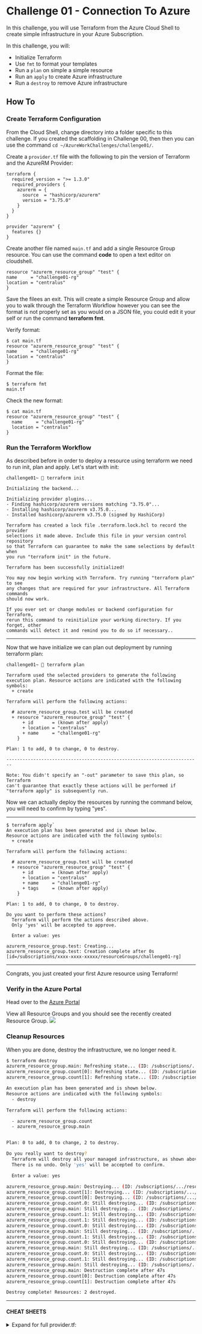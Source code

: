 # Challenge 01 - Connection To Azure


In this challenge, you will use Terraform from the Azure Cloud Shell to create simple infrastructure in your Azure Subscription.

In this challenge, you will:

- Initialize Terraform
- Use `fmt` to format your templates
- Run a `plan` on simple a simple resource
- Run an `apply` to create Azure infrastructure
- Run a `destroy` to remove Azure infrastructure

## How To

### Create Terraform Configuration

From the Cloud Shell, change directory into a folder specific to this challenge. If you created the scaffolding in Challenge 00, then then you can use the command `cd ~/AzureWorkChallenges/challenge01/`.

Create a `provider.tf` file with the following to pin the version of Terraform and the AzureRM Provider:

```hcl
terraform {
  required_version = ">= 1.3.0"
  required_providers {
    azurerm = {
      source  = "hashicorp/azurerm"
      version = "3.75.0"
    }
  }
}

provider "azurerm" {
  features {}
}
```

Create another file named `main.tf` and add a single Resource Group resource. You can use the command **code** to open a text editor on cloudshell.

```hcl
resource "azurerm_resource_group" "test" {
name     = "challenge01-rg"
location = "centralus"
}
```

Save the filees an exit. This will create a simple Resource Group and allow you to walk through the Terraform Workflow however you can see the format is not properly set as you would on a JSON file, you could edit it your self or run the command **terraform fmt**.

Verify format: 

```
$ cat main.tf
resource "azurerm_resource_group" "test" {
name     = "challenge01-rg"
location = "centralus"
}
```

Format the file: 

```
$ terraform fmt
main.tf
```

Check the new format: 

```
$ cat main.tf
resource "azurerm_resource_group" "test" {
  name     = "challenge01-rg"
  location = "centralus"
}
```

### Run the Terraform Workflow

As described before in order to deploy a resource using terraform we need to run init, plan and apply. Let's start with init: 

```
challenge01~  terraform init

Initializing the backend...

Initializing provider plugins...
- Finding hashicorp/azurerm versions matching "3.75.0"...
- Installing hashicorp/azurerm v3.75.0...
- Installed hashicorp/azurerm v3.75.0 (signed by HashiCorp)

Terraform has created a lock file .terraform.lock.hcl to record the provider
selections it made above. Include this file in your version control repository
so that Terraform can guarantee to make the same selections by default when
you run "terraform init" in the future.

Terraform has been successfully initialized!

You may now begin working with Terraform. Try running "terraform plan" to see
any changes that are required for your infrastructure. All Terraform commands
should now work.

If you ever set or change modules or backend configuration for Terraform,
rerun this command to reinitialize your working directory. If you forget, other
commands will detect it and remind you to do so if necessary..
```
---

Now that we have initialize we can plan out deployment by running terraform plan: 

```
challenge01~  terraform plan

Terraform used the selected providers to generate the following execution plan. Resource actions are indicated with the following symbols:
  + create

Terraform will perform the following actions:

  # azurerm_resource_group.test will be created
  + resource "azurerm_resource_group" "test" {
      + id       = (known after apply)
      + location = "centralus"
      + name     = "challenge01-rg"
    }

Plan: 1 to add, 0 to change, 0 to destroy.

------------------------------------------------------------------------

Note: You didn't specify an "-out" parameter to save this plan, so Terraform
can't guarantee that exactly these actions will be performed if
"terraform apply" is subsequently run.
```

Now we can actually deploy the resources by running the command below, you will need to confirm by typing "yes".

---
```
$ terraform apply`
An execution plan has been generated and is shown below.
Resource actions are indicated with the following symbols:
  + create

Terraform will perform the following actions:

  # azurerm_resource_group.test will be created
  + resource "azurerm_resource_group" "test" {
      + id       = (known after apply)
      + location = "centralus"
      + name     = "challenge01-rg"
      + tags     = (known after apply)
    }

Plan: 1 to add, 0 to change, 0 to destroy.

Do you want to perform these actions?
  Terraform will perform the actions described above.
  Only 'yes' will be accepted to approve.

  Enter a value: yes

azurerm_resource_group.test: Creating...
azurerm_resource_group.test: Creation complete after 0s [id=/subscriptions/xxxx-xxxx-xxxxx/resourceGroups/challenge01-rg]
```
---

Congrats, you just created your first Azure resource using Terraform!

### Verify in the Azure Portal

Head over to the [Azure Portal](https://portal.azure.com/)

View all Resource Groups and you should see the recently created Resource Group.
![](../../img/2018-05-09-10-20-28.png)


### Cleanup Resources

When you are done, destroy the infrastructure, we no longer need it.

```sh
$ terraform destroy
azurerm_resource_group.main: Refreshing state... (ID: /subscriptions/.../resourceGroups/challenge01-rg)
azurerm_resource_group.count[0]: Refreshing state... (ID: /subscriptions/.../resourceGroups/challenge01-rg-0)
azurerm_resource_group.count[1]: Refreshing state... (ID: /subscriptions/.../resourceGroups/challenge01-rg-1)

An execution plan has been generated and is shown below.
Resource actions are indicated with the following symbols:
  - destroy

Terraform will perform the following actions:

  - azurerm_resource_group.count
  - azurerm_resource_group.main


Plan: 0 to add, 0 to change, 2 to destroy.

Do you really want to destroy?
  Terraform will destroy all your managed infrastructure, as shown above.
  There is no undo. Only 'yes' will be accepted to confirm.

  Enter a value: yes

azurerm_resource_group.main: Destroying... (ID: /subscriptions/.../resourceGroups/challenge01-rg)
azurerm_resource_group.count[1]: Destroying... (ID: /subscriptions/.../resourceGroups/challenge01-rg-1)
azurerm_resource_group.count[0]: Destroying... (ID: /subscriptions/.../resourceGroups/challenge01-rg-0)
azurerm_resource_group.count.0: Still destroying... (ID: /subscriptions/.../resourceGroups/challenge01-rg-0, 10s elapsed)
azurerm_resource_group.main: Still destroying... (ID: /subscriptions/.../resourceGroups/challenge01-rg, 10s elapsed)
azurerm_resource_group.count.1: Still destroying... (ID: /subscriptions/.../resourceGroups/challenge01-rg-1, 10s elapsed)
azurerm_resource_group.count.1: Still destroying... (ID: /subscriptions/.../resourceGroups/challenge01-rg-1, 20s elapsed)
azurerm_resource_group.count.0: Still destroying... (ID: /subscriptions/.../resourceGroups/challenge01-rg-0, 20s elapsed)
azurerm_resource_group.main: Still destroying... (ID: /subscriptions/.../resourceGroups/challenge01-rg, 20s elapsed)
azurerm_resource_group.count.1: Still destroying... (ID: /subscriptions/.../resourceGroups/challenge01-rg-1, 30s elapsed)
azurerm_resource_group.count.0: Still destroying... (ID: /subscriptions/.../resourceGroups/challenge01-rg-0, 30s elapsed)
azurerm_resource_group.main: Still destroying... (ID: /subscriptions/.../resourceGroups/challenge01-rg, 30s elapsed)
azurerm_resource_group.count.0: Still destroying... (ID: /subscriptions/.../resourceGroups/challenge01-rg-0, 40s elapsed)
azurerm_resource_group.count.1: Still destroying... (ID: /subscriptions/.../resourceGroups/challenge01-rg-1, 40s elapsed)
azurerm_resource_group.main: Still destroying... (ID: /subscriptions/.../resourceGroups/challenge01-rg, 40s elapsed)
azurerm_resource_group.main: Destruction complete after 47s
azurerm_resource_group.count[0]: Destruction complete after 47s
azurerm_resource_group.count[1]: Destruction complete after 47s

Destroy complete! Resources: 2 destroyed.
```

---


#### CHEAT SHEETS
<details>
<summary>
Expand for full provider.tf:
</summary>
```
terraform {
  required_version = ">= 1.3.0"
  required_providers {
    azurerm = {
      source  = "hashicorp/azurerm"
      version = "3.75.0"
    }
  }
}

provider "azurerm" {
  features {}
}
```
and main.tf code:
```
resource "azurerm_resource_group" "test" {
  name     = "challenge01-rg"
  location = "centralus"
}
```
</details>

## How To - Part 2 (Import Resources)

By default, Terraform only manages previously created resources using Terraform, and therefore they are described in onw of the templates. You can also, importe resources, meaning handle services that were created outside of Terraform for example using the portal. 

However, the import functionality of Terraform only writes the state file and lets Terraform know about the existance of those resources, however it will not create the Terraform configuration files. 

**Critical Thinking**

After importing an existing resource, what operation(s) would the terraform plan show?

`Answer`
<details><summary>View Answer</summary>
<p>
```
Destroy: state exists as it was imported but there is no configuration file for it in Terraform
```
</p>
</details>

The following challenge will showcase the process to import resources into Terraform. 

### Create Infrastructure in the Portal

First, we need to create some resources outside of Terraform in order to later on import them. For that navigate to the Azure Portal and click on the `Resource groups` item on the left side and then click  `+ Add`:

![](../../img/2018-05-28-13-58-49.png)

In the Resource Group create blade give the resource group the name `myportal-rg`, keep the location to `Central US` and click `Create`":

![](../../img/2018-05-28-14-01-30.png)

Once the Resource Group is created, navigate to it.

Find the `+ Add` button and click it:

![](../../img/2018-05-28-14-03-05.png)

Search for `Storage Account` and click the first item and then click `Create`:

![](../../img/2018-05-28-14-04-39.png)


In the Storage Account create blade, fill out the following:

- **Name:** Must be a unique name, there will be a green checkmark that shows up in the text box if your name is available. Example "<YOURUSERNAME>storageaccount"
- **Replication:** LRS
- **Location:** Central US
- **Account Type:** Storage (general purpose v1)
- **Performance:** Standard 
- **Resource Group:** Use Existing and select "myportal-rg"
- **Secure transfer required:** Disabled. This parameter can be found on the Advanced->Security tab


![](../../img/2018-05-28-14-05-39.png)

Click `Create`

At this point we have a Resource Group and a Storage Account and are ready to import this into Terraform.

![](../../img/2018-05-28-14-09-39.png)

### Create Terraform Configuration

Now that we have created the resources using the portal, we also need to create its Terraform configuration file, otherwise it will be deleted since it is not described there. 

Your Azure Cloud Shell should still be in the folder for this challenge with a single `main.tf` file.
Delete the contents of that file so we can start from scratch.

We have two resources we need to import into our Terraform Configuration, to do this we need to do two things:

1. Create the base Terraform configuration for both resources.
2. Run `terraform import` to bring the infrastructure into our state file.

To create the base configuration place the following code into the `main.tf` file.

```hcl
resource "azurerm_resource_group" "main" {
  name     = "myportal-rg"
  location = "centralus"
}

resource "azurerm_storage_account" "main" {
  name                     = "myusernamestorageaccount"
  resource_group_name      = "azurerm_resource_group.main.name"
  location                 = "centralus"
  account_tier             = "Standard"
  account_replication_type = "LRS"
}

```
Verify the terraform plan output, it says it will add 2 resources. 

```
$terraform init

Initializing the backend...

Initializing provider plugins...
- Checking for available provider plugins...
- Downloading plugin for provider "azurerm" (hashicorp/azurerm) 1.36.1...

The following providers do not have any version constraints in configuration,
so the latest version was installed.

To prevent automatic upgrades to new major versions that may contain breaking
changes, it is recommended to add version = "..." constraints to the
corresponding provider blocks in configuration, with the constraint strings
suggested below.

* provider.azurerm: version = "~> 1.36"

Terraform has been successfully initialized!

You may now begin working with Terraform. Try running "terraform plan" to see
any changes that are required for your infrastructure. All Terraform commands
should now work.

If you ever set or change modules or backend configuration for Terraform,
rerun this command to reinitialize your working directory. If you forget, other
commands will detect it and remind you to do so if necessary.
```

```
$ terraform plan

Terraform will perform the following actions:

  + azurerm_resource_group.main
      id:                               <computed>
      location:                         "centralus"
      name:                             "myportal-rg"
      tags.%:                           <computed>

  + azurerm_storage_account.main
      id:                               <computed>
      access_tier:                      <computed>
      account_encryption_source:        "Microsoft.Storage"
      account_kind:                     "Storage"
      account_replication_type:         "LRS"
      account_tier:                     "Standard"
      enable_blob_encryption:           <computed>
      enable_file_encryption:           <computed>
      location:                         "centralus"
      name:                             "myusernamestorageaccount"
      primary_access_key:               <computed>
      primary_blob_connection_string:   <computed>
      primary_blob_endpoint:            <computed>
      primary_connection_string:        <computed>
      primary_file_endpoint:            <computed>
      primary_location:                 <computed>
      primary_queue_endpoint:           <computed>
      primary_table_endpoint:           <computed>
      resource_group_name:              "myportal-rg"
      secondary_access_key:             <computed>
      secondary_blob_connection_string: <computed>
      secondary_blob_endpoint:          <computed>
      secondary_connection_string:      <computed>
      secondary_location:               <computed>
      secondary_queue_endpoint:         <computed>
      secondary_table_endpoint:         <computed>
      tags.%:                           <computed>


Plan: 2 to add, 0 to change, 0 to destroy.
```

> **CAUTION:** This is not what we want! You already have those resources created so we need to import them to let Terraform know.

### Import the Resource Group

We need two values to run the `terraform import` command:

1. Resource Address from our configuration
1. Azure Resource ID

The Resource Address is simple enough, based on the configuration above it is simply "azurerm_resource_group.main".

The Azure Resource ID can be retrieved using the Azure CLI by running `az group show -g myportal-rg --query id`. The value should look something like "/subscriptions/xxxxxx-xxxx-xxxx-xxxx-xxxxxxxxxxxx/resourceGroups/myportal-rg".

Now run the import command:

```sh
$ terraform import azurerm_resource_group.main /subscriptionsxxxxxx-xxxx-xxxx-xxxx-xxxxxxxxxxxx/resourceGroups/myportal-rg

Import successful!

The resources that were imported are shown above. These resources are now in
your Terraform state and will henceforth be managed by Terraform.
```

### Import the Storage Account

The process here is the same.

The Resource Address is simple enough, based on the configuration above it is simply "azurerm_storage_account.main".

The Azure Resource ID can be retrieved using the Azure CLI by running `az storage account show -g myportal-rg -n myusernamestorageaccount --query id`. The value should look something like "/subscriptions/xxxxxx-xxxx-xxxx-xxxx-xxxxxxxxxxxx/resourceGroups/myportal-rg/providers/Microsoft.Storage/storageAccounts/myusernamestorageaccount".

```sh
$ terraform import azurerm_storage_account.main /subscriptions/xxxxxx-xxxx-xxxx-xxxx-xxxxxxxxxxxx/resourceGroups/myportal-rg/providers/Microsoft.Storage/storageAccounts/myusernamestorageaccount

Import successful!

The resources that were imported are shown above. These resources are now in
your Terraform state and will henceforth be managed by Terraform.
```

### Verify Plan

Run a `terraform plan`, you should see "No changes. Infrastructure is up-to-date.".

### Make a Change

Add the following tag configuration to both the Resource Group and the Storage Account:

 > **CAUTION:** Do not copy and paste the entire file, add the tag section accordingly on your current configuration. 

```hcl
resource "azurerm_resource_group" "main" {
  ...
  tags = {
    terraform = "true"
  }
}

resource "azurerm_storage_account" "main" {
  ...
  tags = {
    terraform = "true"
  }
}
```

Run a plan, we should see two changes.

```sh
  ~ azurerm_resource_group.main
      tags.%:         "0" => "1"
      tags.terraform: "" => "true"

  ~ azurerm_storage_account.main
      tags.%:         "0" => "1"
      tags.terraform: "" => "true"


Plan: 0 to add, 2 to change, 0 to destroy.
```

Apply those changes.

SUCCESS! You have now brought existing infrastructure into Terraform.

### Cleanup

Because the infrastructure is now managed by Terraform, we can destroy just like before.

Run a `terraform destroy` and follow the prompts to remove the infrastructure.

## Advanced areas to explore

1. Run the `plan` command with the `-out` option and apply that output.
1. Add tags to each resource.

## Resources

- [Terraform Azure Resouce Group](https://www.terraform.io/docs/providers/azurerm/r/resource_group.html)
- [Terraform Azure Storage Account](https://www.terraform.io/docs/providers/azurerm/r/storage_account.html)
- [Terraform Import Command](https://www.terraform.io/docs/import/index.html)
- [Running Terraform in Automation](https://learn.hashicorp.com/terraform/development/running-terraform-in-automation)

What's next?
==============

Once this section is completed, go back to [the agenda](../../README.md).
